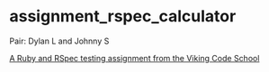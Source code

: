 # assignment_rspec_calculator

Pair: Dylan L and Johnny S

[A Ruby and RSpec testing assignment from the Viking Code School](http://www.vikingcodeschool.com)
